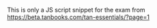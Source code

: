 This is only a JS script snippet for the exam from https://beta.tanbooks.com/tan-essentials/?page=1
